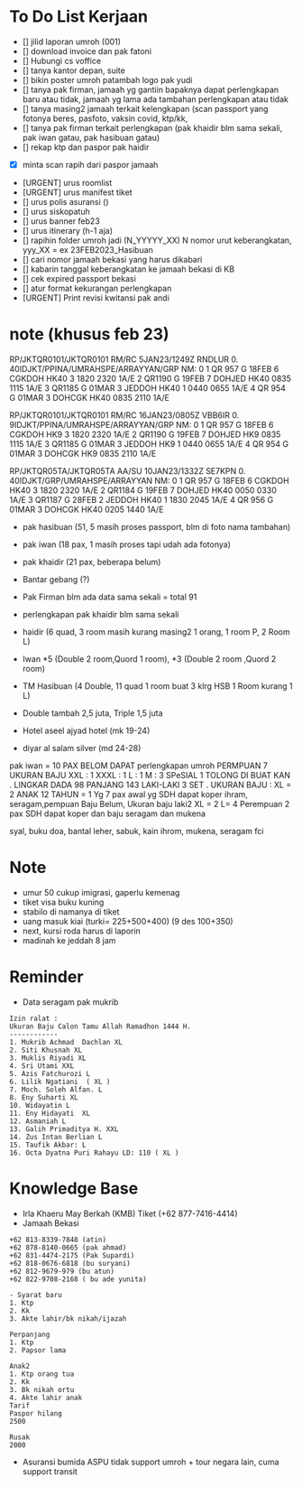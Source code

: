 # To Do List Kerjaan

- [] jilid laporan umroh (001)
- [] download invoice dan pak fatoni
- [] Hubungi cs voffice
- [] tanya kantor depan, suite 
- [] bikin poster umroh patambah logo pak yudi
- [] tanya pak firman, jamaah yg gantiin bapaknya dapat perlengkapan baru atau tidak, jamaah yg lama ada tambahan perlengkapan atau tidak
- [] tanya masing2 jamaah terkait kelengkapan (scan passport yang fotonya beres, pasfoto, vaksin covid, ktp/kk,
- [] tanya pak firman terkait perlengkapan (pak khaidir blm sama sekali, pak iwan gatau, pak hasibuan gatau)
- [] rekap ktp dan paspor pak haidir
- [x] minta scan rapih dari paspor jamaah
- [URGENT] urus roomlist
- [URGENT] urus manifest tiket
- [] urus polis asuransi ()
- [] urus siskopatuh
- [] urus banner feb23
- [] urus itinerary (h-1 aja)
- [] rapihin folder umroh jadi (N_YYYYY_XX) N nomor urut keberangkatan, yyy_XX = ex 23FEB2023_Hasibuan
- [] cari nomor jamaah bekasi yang harus dikabari
- [] kabarin tanggal keberangkatan ke jamaah bekasi di KB
- [] cek expired passport bekasi   
- [] atur format kekurangan perlengkapan 
- [URGENT] Print revisi kwitansi pak andi

# note (khusus feb 23)

RP/JKTQR0101/JKTQR0101            RM/RC   5JAN23/1249Z   RNDLUR
0. 40IDJKT/PPINA/UMRAHSPE/ARRAYYAN/GRP  NM: 0
1  QR 957 G 18FEB 6 CGKDOH HK40      3  1820 2320   1A/E
2  QR1190 G 19FEB 7 DOHJED HK40         0835 1115   1A/E
3  QR1185 G 01MAR 3 JEDDOH HK40      1  0440 0655   1A/E
4  QR 954 G 01MAR 3 DOHCGK HK40         0835 2110   1A/E

RP/JKTQR0101/JKTQR0101            RM/RC  16JAN23/0805Z   VBB6IR
0.  9IDJKT/PPINA/UMRAHSPE/ARRAYYAN/GRP  NM: 0
1  QR 957 G 18FEB 6 CGKDOH HK9       3  1820 2320   1A/E
2  QR1190 G 19FEB 7 DOHJED HK9          0835 1115   1A/E
3  QR1185 G 01MAR 3 JEDDOH HK9       1  0440 0655   1A/E
4  QR 954 G 01MAR 3 DOHCGK HK9          0835 2110   1A/E

RP/JKTQR05TA/JKTQR05TA            AA/SU  10JAN23/1332Z   SE7KPN
0. 40IDJKT/GRP/UMRAHSPE/ARRAYYAN  NM: 0
1  QR 957 G 18FEB 6 CGKDOH HK40      3  1820 2320   1A/E
2  QR1184 G 19FEB 7 DOHJED HK40         0050 0330   1A/E
3  QR1187 G 28FEB 2 JEDDOH HK40      1  1830 2045   1A/E
4  QR 956 G 01MAR 3 DOHCGK HK40         0205 1440   1A/E

- pak hasibuan (51, 5 masih proses passport, blm di foto nama tambahan)
- pak iwan (18 pax, 1 masih proses tapi udah ada fotonya)
- pak khaidir (21 pax, beberapa belum)
- Bantar gebang (?)
- Pak Firman blm ada data sama sekali
= total 91

- perlengkapan pak khaidir blm sama sekali

- haidir (6 quad, 3 room masih kurang masing2 1 orang, 1 room P, 2 Room L)
- Iwan *5 (Double 2 room,Quord 1 room), *3 (Double 2 room ,Quord 2 room)
- TM Hasibuan (4 Double, 11 quad 1 room buat 3 klrg HSB 1 Room kurang 1 L)

- Double tambah 2,5 juta, Triple 1,5 juta

- Hotel aseel ajyad hotel (mk 19-24) 
- diyar al salam silver (md 24-28)

pak iwan = 10 PAX BELOM DAPAT perlengkapan umroh 
PERMPUAN 7 
UKURAN BAJU 
XXL : 1
XXXL : 1
L : 1
M : 3
SPeSIAL 1 TOLONG DI BUAT KAN .
LINGKAR DADA 98 
PANJANG 143 
LAKI-LAKI 3 SET .
UKURAN BAJU :
XL = 2
ANAK 12 TAHUN = 1
Yg 7 pax awal yg SDH dapat koper ihram, seragam,pempuan
Baju Belum, Ukuran baju laki2 
XL = 2
L= 4
Perempuan 2 pax SDH dapat koper dan baju seragam dan mukena

syal, buku doa, bantal leher, sabuk, kain ihrom, mukena, seragam fci

# Note

- umur 50 cukup imigrasi, gaperlu kemenag
- tiket visa buku kuning
- stabilo di namanya di tiket
- uang masuk kiai (turki= 225+500+400) (9 des 100+350)
- next, kursi roda harus di laporin
- madinah ke jeddah 8 jam

# Reminder

- Data seragam pak mukrib

```
Izin ralat :
Ukuran Baju Calon Tamu Allah Ramadhon 1444 H.
------------
1. Mukrib Achmad  Dachlan XL
2. Siti Khusnah XL
3. Muklis Riyadi XL
4. Sri Utami XXL
5. Azis Fatchurozi L
6. Lilik Ngatiani  ( XL )
7. Moch. Soleh Alfan. L
8. Eny Suharti XL
10. Widayatin L
11. Eny Hidayati  XL
12. Asmaniah L
13. Galih Primaditya H. XXL
14. Zus Intan Berlian L
15. Taufik Akbar: L
16. Octa Dyatna Puri Rahayu LD: 110 ( XL )
```

# Knowledge Base

- Irla Khaeru May Berkah (KMB) Tiket (+62 877-7416-4414)
- Jamaah Bekasi

```
+62 813-8339-7848 (atin)
+62 878-8140-0665 (pak ahmad)
+62 831-4474-2175 (Pak Supardi)
+62 818-0676-6818 (bu suryani)
+62 812-9679-979 (bu atun)
+62 822-9708-2168 ( bu ade yunita)
```

```
- Syarat baru
1. Ktp 
2. Kk
3. Akte lahir/bk nikah/ijazah

Perpanjang
1. Ktp
2. Papsor lama

Anak2
1. Ktp orang tua
2. Kk
3. Bk nikah ortu
4. Akte lahir anak
Tarif 
Paspor hilang 
2500

Rusak 
2000
```
- Asuransi bumida ASPU tidak support umroh + tour negara lain, cuma support transit